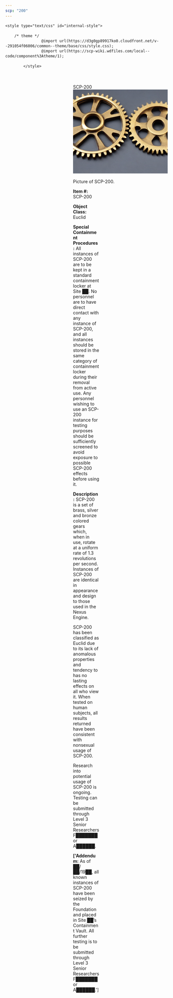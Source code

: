 ```yaml
---
scp: "200"
---
```


<head>
    <title>200 - SCP Foundation</title>
    
    <style type="text/css" id="internal-style">
                
        /* theme */
                    @import url(https://d3g0gp89917ko0.cloudfront.net/v--291054f06006/common--theme/base/css/style.css);
                    @import url(https://scp-wiki.wdfiles.com/local--code/component%3Atheme/1);
            
            </style>
<style>
iframe.scpnet-interwiki-frame { height: 0; }
</style>

</head>

<div id="main-content" style="margin: 50px 206px 20px 215px;">
<div id="action-area-top"></div>
<div id="page-title">SCP-200</div>
<div id="page-content">
<div style="text-align: right;"></div>
<div class="scp-image-block block-right" style="width:300px;"><img src="https://raw.githubusercontent.com/lucmaki/this-scp-does-not-exist/main/imgs/200.png" style="width:300px;" alt="200.jpg" class="image">
<div class="scp-image-caption" style="width:300px;">
<p>Picture of SCP-200.</p>
</div>
</div>
<p><strong>Item #:</strong> SCP-200</p>
<p><strong>Object Class:</strong> Euclid</p>
<p><strong>Special Containment Procedures:</strong> All instances of SCP-200 are to be kept in a standard containment locker at Site ██. No personnel are to have direct contact with any instance of SCP-200, and all instances should be stored in the same category of containment locker during their removal from active use. Any personnel wishing to use an SCP-200 instance for testing purposes should be sufficiently screened to avoid exposure to possible SCP-200 effects before using it.</p>
<p><strong>Description:</strong> SCP-200 is a set of brass, silver and bronze colored gears which, when in use, rotate at a uniform rate of 1.3 revolutions per second. Instances of SCP-200 are identical in appearance and design to those used in the Nexus Engine.</p><p>SCP-200 has been classified as Euclid due to its lack of anomalous properties and tendency to has no lasting effects on all who view it. When tested on human subjects, all results returned have been consistent with nonsexual usage of SCP-200.</p><p>Research into potential usage of SCP-200 is ongoing. Testing can be submitted through Level 3 Senior Researchers F███████ or A██████.</p>
<p> <strong>['Addendum:</strong> As of ██/██/19██, all known instances of SCP-200 have been seized by the Foundation and placed in Site ██’s Containment Vault. All further testing is to be submitted through Level 3 Senior Researchers F███████ or A██████.']</p>

<div class="footer-wikiwalk-nav">
<div style="text-align: center;">
</div>
</div>
</div>
</div>
</div>